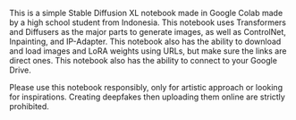 This is a simple Stable Diffusion XL notebook made in Google Colab made by a high school student from Indonesia.
This notebook uses Transformers and Diffusers as the major parts to generate images, as well as ControlNet, Inpainting, and IP-Adapter.
This notebook also has the ability to download and load images and LoRA weights using URLs, but make sure the links are direct ones.
This notebook also has the ability to connect to your Google Drive.

Please use this notebook responsibly, only for artistic approach or looking for inspirations. Creating deepfakes then uploading them online are strictly prohibited.
